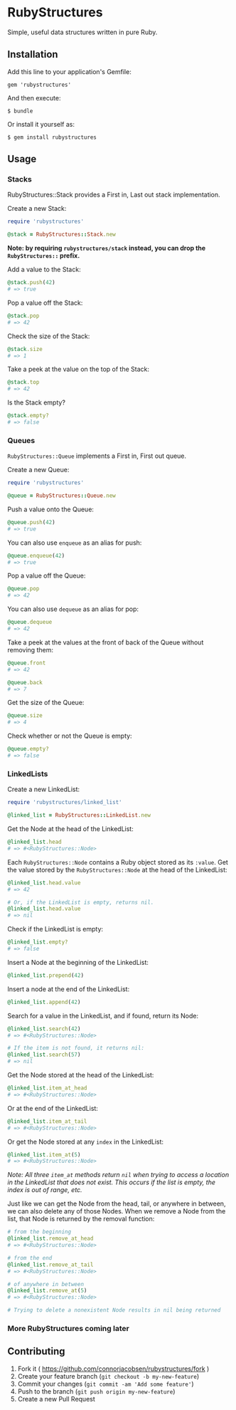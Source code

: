 # RubyStructures

Simple, useful data structures written in pure Ruby.

## Installation

Add this line to your application's Gemfile:

    gem 'rubystructures'

And then execute:

    $ bundle

Or install it yourself as:

    $ gem install rubystructures

## Usage

### Stacks
RubyStructures::Stack provides a First in, Last out stack implementation.

Create a new Stack:
```ruby
require 'rubystructures'

@stack = RubyStructures::Stack.new
```

**Note: by requiring `rubystructures/stack` instead, you can drop the `RubyStructures::` prefix.**

Add a value to the Stack:
```ruby
@stack.push(42)
# => true
```

Pop a value off the Stack:
```ruby
@stack.pop
# => 42
```

Check the size of the Stack:
```ruby
@stack.size
# => 1
```

Take a peek at the value on the top of the Stack:
```ruby
@stack.top
# => 42
```

Is the Stack empty?
```ruby
@stack.empty?
# => false
```

### Queues

`RubyStructures::Queue` implements a First in, First out queue.

Create a new Queue:
```ruby
require 'rubystructures'

@queue = RubyStructures::Queue.new
```

Push a value onto the Queue:
```ruby
@queue.push(42)
# => true
```

You can also use `enqueue` as an alias for push:
```ruby
@queue.enqueue(42)
# => true
```

Pop a value off the Queue:
```ruby
@queue.pop
# => 42
```

You can also use `dequeue` as an alias for pop:
```ruby
@queue.dequeue
# => 42
```

Take a peek at the values at the front of back of the Queue without removing them:
```ruby
@queue.front
# => 42

@queue.back
# => 7
```

Get the size of the Queue:
```ruby
@queue.size
# => 4
```

Check whether or not the Queue is empty:
```ruby
@queue.empty?
# => false
```

### LinkedLists

Create a new LinkedList:
```ruby
require 'rubystructures/linked_list'

@linked_list = RubyStructures::LinkedList.new
```

Get the Node at the head of the LinkedList:
```ruby
@linked_list.head
# => #<RubyStructures::Node>
```

Each `RubyStructures::Node` contains a Ruby object stored as its `:value`. Get the value stored by the `RubyStructures::Node` at the head of the LinkedList:
```ruby
@linked_list.head.value
# => 42

# Or, if the LinkedList is empty, returns nil.
@linked_list.head.value
# => nil
```

Check if the LinkedList is empty:
```ruby
@linked_list.empty?
# => false
```

Insert a Node at the beginning of the LinkedList:
```ruby
@linked_list.prepend(42)
```

Insert a node at the end of the LinkedList:
```ruby
@linked_list.append(42)
```

Search for a value in the LinkedList, and if found, return its Node:
```ruby
@linked_list.search(42)
# => #<RubyStructures::Node>

# If the item is not found, it returns nil:
@linked_list.search(57)
# => nil
```

Get the Node stored at the head of the LinkedList:
```ruby
@linked_list.item_at_head
# => #<RubyStructures::Node>
```

Or at the end of the LinkedList:
```ruby
@linked_list.item_at_tail
# => #<RubyStructures::Node>
```

Or get the Node stored at any `index` in the LinkedList:
```ruby
@linked_list.item_at(5)
# => #<RubyStructures::Node>
```

*Note: All three `item_at` methods return `nil` when trying to access a location in the LinkedList that does not exist. This occurs if the list is empty, the index is out of range, etc.*

Just like we can get the Node from the head, tail, or anywhere in between, we can also delete any of those Nodes. When we remove a Node from the list, that Node is returned by the removal function:
```ruby
# from the beginning
@linked_list.remove_at_head
# => #<RubyStructures::Node>

# from the end
@linked_list.remove_at_tail
# => #<RubyStructures::Node>

# of anywhere in between
@linked_list.remove_at(5)
# => #<RubyStructures::Node>

# Trying to delete a nonexistent Node results in nil being returned
```

### More RubyStructures coming later

## Contributing

1. Fork it ( https://github.com/connorjacobsen/rubystructures/fork )
2. Create your feature branch (`git checkout -b my-new-feature`)
3. Commit your changes (`git commit -am 'Add some feature'`)
4. Push to the branch (`git push origin my-new-feature`)
5. Create a new Pull Request
